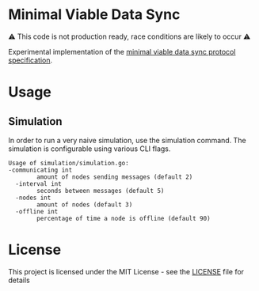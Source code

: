 # Minimal Viable Data Sync

:warning: This code is not production ready, race conditions are likely to occur :warning:

Experimental implementation of the [minimal viable data sync protocol specification](https://notes.status.im/O7Xgij1GS3uREKNtzs7Dyw?view).

# Usage

## Simulation

In order to run a very naive simulation, use the simulation command. The simulation is configurable using various CLI flags.

```
Usage of simulation/simulation.go:
-communicating int
    	amount of nodes sending messages (default 2)
  -interval int
    	seconds between messages (default 5)
  -nodes int
    	amount of nodes (default 3)
  -offline int
    	percentage of time a node is offline (default 90)
```

# License

This project is licensed under the MIT License - see the [LICENSE](LICENSE) file for details
